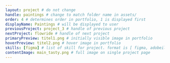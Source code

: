 ```yaml
---
layout: project # do not change
handle: paintings # change to match folder name in assets/
order: 4 # determines order in portfolio, 1 is displayed first
displayName: Paintings # will be displayed to user
previousProject: project_3 # handle of previous project 
nextProject: flowride # handle of next project 
primaryPreview: titel1.png # initially visible image in portfolio
hoverPreview: titel2.png # hover image in portfolio
skills: [figma] # list of skill for project. format is [ figma, adobeillustrator, adobephotoshop, adobeindesign, adobexd ]
contentImage: main_tasty.png # full image on single project page
---
```

